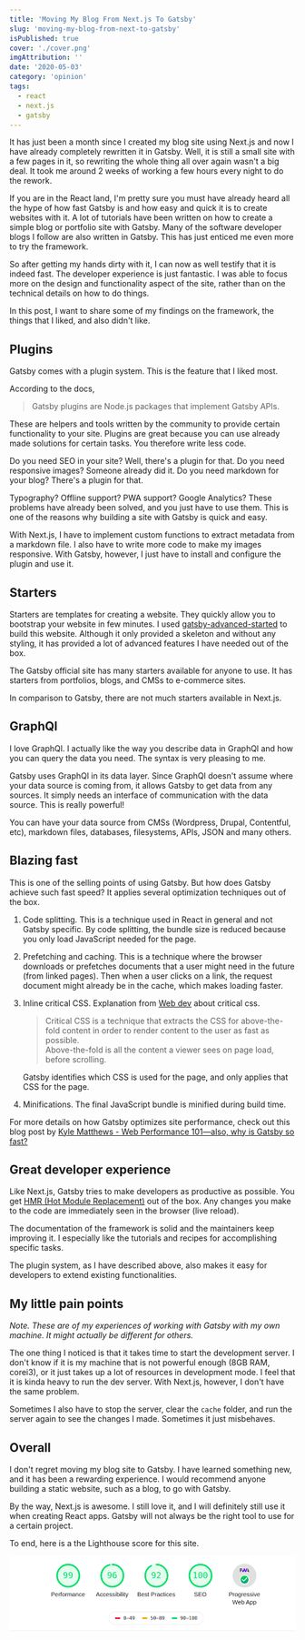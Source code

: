 ```yaml
---
title: 'Moving My Blog From Next.js To Gatsby'
slug: 'moving-my-blog-from-next-to-gatsby'
isPublished: true
cover: './cover.png'
imgAttribution: ''
date: '2020-05-03'
category: 'opinion'
tags:
  - react
  - next.js
  - gatsby
---
```


It has just been a month since I created my blog site using Next.js and now I have already completely rewritten it in Gatsby. Well, it is still a small site with a few pages in it, so rewriting the whole thing all over again wasn't a big deal. It took me around 2 weeks of working a few hours every night to do the rework.

If you are in the React land, I'm pretty sure you must have already heard all the hype of how fast Gatsby is and how easy and quick it is to create websites with it. A lot of tutorials have been written on how to create a simple blog or portfolio site with Gatsby. Many of the software developer blogs I follow are also written in Gatsby. This has just enticed me even more to try the framework.

So after getting my hands dirty with it, I can now as well testify that it is indeed fast. The developer experience is just fantastic. I was able to focus more on the design and functionality aspect of the site, rather than on the technical details on how to do things.

In this post, I want to share some of my findings on the framework, the things that I liked, and also didn't like.

## Plugins

Gatsby comes with a plugin system. This is the feature that I liked most.

According to the docs,

> Gatsby plugins are Node.js packages that implement Gatsby APIs.

These are helpers and tools written by the community to provide certain functionality to your site. Plugins are great because you can use already made solutions for certain tasks. You therefore write less code.

Do you need SEO in your site? Well, there's a plugin for that. Do you need responsive images? Someone already did it. Do you need markdown for your blog? There's a plugin for that.

Typography? Offline support? PWA support? Google Analytics? These problems have already been solved, and you just have to use them. This is one of the reasons why building a site with Gatsby is quick and easy.

With Next.js, I have to implement custom functions to extract metadata from a markdown file. I also have to write more code to make my images responsive. With Gatsby, however, I just have to install and configure the plugin and use it.

## Starters

Starters are templates for creating a website. They quickly allow you to bootstrap your website in few minutes. I used [gatsby-advanced-started](https://www.gatsbyjs.org/starters/Vagr9K/gatsby-advanced-starter/) to build this website. Although it only provided a skeleton and without any styling, it has provided a lot of advanced features I have needed out of the box.

The Gatsby official site has many starters available for anyone to use. It has starters from portfolios, blogs, and CMSs to e-commerce sites.

In comparison to Gatsby, there are not much starters available in Next.js.

## GraphQl

I love GraphQl. I actually like the way you describe data in GraphQl and how you can query the data you need. The syntax is very pleasing to me.

Gatsby uses GraphQl in its data layer. Since GraphQl doesn't assume where your data source is coming from, it allows Gatsby to get data from any sources. It simply needs an interface of communication with the data source. This is really powerful!

You can have your data source from CMSs (Wordpress, Drupal, Contentful, etc), markdown files, databases, filesystems, APIs, JSON and many others.

## Blazing fast

This is one of the selling points of using Gatsby. But how does Gatsby achieve such fast speed?
It applies several optimization techniques out of the box.

1.  Code splitting. This is a technique used in React in general and not Gatsby specific. By code splitting, the bundle size is reduced because you only load JavaScript needed for the page.
2.  Prefetching and caching. This is a technique where the browser downloads or prefetches documents that a user might need in the future (from linked pages). Then when a user clicks on a link, the request document might already be in the cache, which makes loading faster.
3.  Inline critical CSS. Explanation from [Web dev](https://web.dev/extract-critical-css/) about critical css.

    > Critical CSS is a technique that extracts the CSS for above-the-fold content in order to render content to the user as fast as possible.<br/>
    > Above-the-fold is all the content a viewer sees on page load, before scrolling.

    Gatsby identifies which CSS is used for the page, and only applies that CSS for the page.

4.  Minifications. The final JavaScript bundle is minified during build time.

For more details on how Gatsby optimizes site performance, check out this blog post by [Kyle Matthews - Web Performance 101—also, why is Gatsby so fast?](https://www.gatsbyjs.org/blog/2017-09-13-why-is-gatsby-so-fast/)

## Great developer experience

Like Next.js, Gatsby tries to make developers as productive as possible. You get [HMR (Hot Module Replacement)](https://webpack.js.org/concepts/hot-module-replacement/) out of the box. Any changes you make to the code are immediately seen in the browser (live reload).

The documentation of the framework is solid and the maintainers keep improving it. I especially like the tutorials and recipes for accomplishing specific tasks.

The plugin system, as I have described above, also makes it easy for developers to extend existing functionalities.

## My little pain points

_Note. These are of my experiences of working with Gatsby with my own machine. It might actually be different for others._

The one thing I noticed is that it takes time to start the development server. I don't know if it is my machine that is not powerful enough (8GB RAM, corei3), or it just takes up a lot of resources in development mode. I feel that it is kinda heavy to run the dev server. With Next.js, however, I don't have the same problem.

Sometimes I also have to stop the server, clear the `cache` folder, and run the server again to see the changes I made. Sometimes it just misbehaves.

## Overall

I don't regret moving my blog site to Gatsby. I have learned something new, and it has been a rewarding experience. I would recommend anyone building a static website, such as a blog, to go with Gatsby.

By the way, Next.js is awesome. I still love it, and I will definitely still use it when creating React apps. Gatsby will not always be the right tool to use for a certain project.

To end, here is a the Lighthouse score for this site.

![lighthousescore](./lighthouse-report.png)
